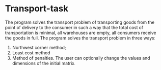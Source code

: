 # Transport-task
The program solves the transport problem of transporting goods from the point of delivery to the consumer in such a way that the total cost of transportation is minimal, all warehouses are empty, all consumers receive the goods in full.
The program solves the transport problem in three ways:
1) Northwest corner method;
2) Least cost method
3) Method of penalties.
The user can optionally change the values and dimensions of the initial matrix.
